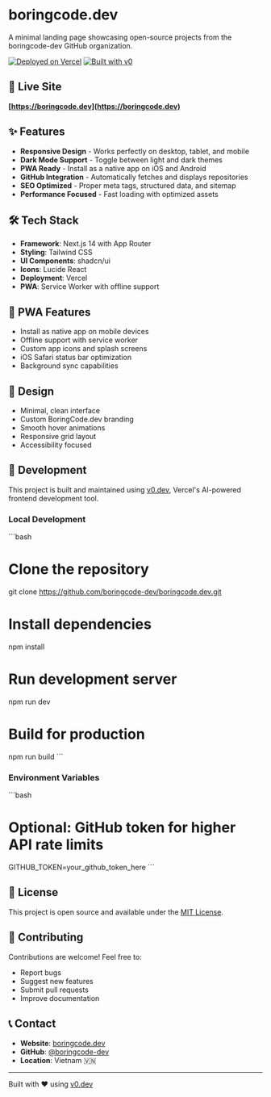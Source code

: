 # boringcode.dev

A minimal landing page showcasing open-source projects from the boringcode-dev GitHub organization.

[![Deployed on Vercel](https://img.shields.io/badge/Deployed%20on-Vercel-black?style=for-the-badge&logo=vercel)](https://boringcode.dev)
[![Built with v0](https://img.shields.io/badge/Built%20with-v0.dev-black?style=for-the-badge)](https://v0.dev)

## 🚀 Live Site

**[https://boringcode.dev](https://boringcode.dev)**

## ✨ Features

- **Responsive Design** - Works perfectly on desktop, tablet, and mobile
- **Dark Mode Support** - Toggle between light and dark themes
- **PWA Ready** - Install as a native app on iOS and Android
- **GitHub Integration** - Automatically fetches and displays repositories
- **SEO Optimized** - Proper meta tags, structured data, and sitemap
- **Performance Focused** - Fast loading with optimized assets

## 🛠️ Tech Stack

- **Framework**: Next.js 14 with App Router
- **Styling**: Tailwind CSS
- **UI Components**: shadcn/ui
- **Icons**: Lucide React
- **Deployment**: Vercel
- **PWA**: Service Worker with offline support

## 📱 PWA Features

- Install as native app on mobile devices
- Offline support with service worker
- Custom app icons and splash screens
- iOS Safari status bar optimization
- Background sync capabilities

## 🎨 Design

- Minimal, clean interface
- Custom BoringCode.dev branding
- Smooth hover animations
- Responsive grid layout
- Accessibility focused

## 🔧 Development

This project is built and maintained using [v0.dev](https://v0.dev), Vercel's AI-powered frontend development tool.

### Local Development

\`\`\`bash
# Clone the repository
git clone https://github.com/boringcode-dev/boringcode.dev.git

# Install dependencies
npm install

# Run development server
npm run dev

# Build for production
npm run build
\`\`\`

### Environment Variables

\`\`\`bash
# Optional: GitHub token for higher API rate limits
GITHUB_TOKEN=your_github_token_here
\`\`\`

## 📄 License

This project is open source and available under the [MIT License](LICENSE).

## 🤝 Contributing

Contributions are welcome! Feel free to:

- Report bugs
- Suggest new features
- Submit pull requests
- Improve documentation

## 📞 Contact

- **Website**: [boringcode.dev](https://boringcode.dev)
- **GitHub**: [@boringcode-dev](https://github.com/boringcode-dev)
- **Location**: Vietnam 🇻🇳

---

Built with ❤️ using [v0.dev](https://v0.dev)
